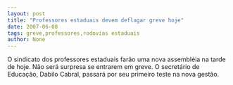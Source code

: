 ```yaml
---
layout: post
title: "Professores estaduais devem deflagar greve hoje"
date: 2007-06-08
tags: greve,professores,rodovias estaduais
author: None
---
```

O sindicato dos professores estaduais far&atilde;o uma nova assembl&eacute;ia na tarde de hoje.
N&atilde;o ser&aacute; surpresa se entrarem em greve.
O secret&aacute;rio de Educa&ccedil;&atilde;o, Dabilo Cabral, passar&aacute; por seu primeiro teste na nova gest&atilde;o. 